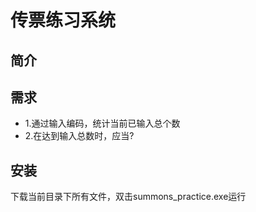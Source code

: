 # 传票练习系统
## 简介


## 需求
* 1.通过输入编码，统计当前已输入总个数
* 2.在达到输入总数时，应当?

## 安装

下载当前目录下所有文件，双击summons_practice.exe运行
